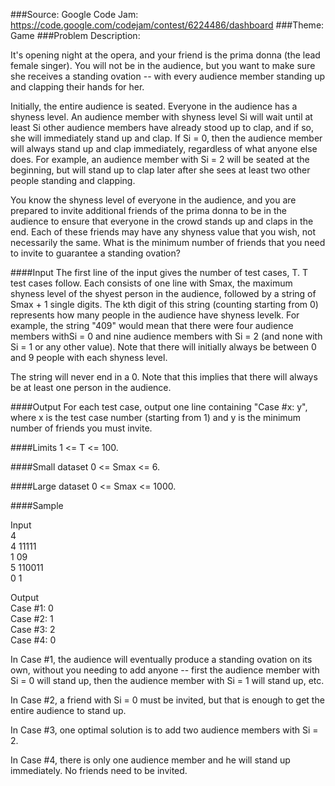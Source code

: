 ###Source:  Google Code Jam: https://code.google.com/codejam/contest/6224486/dashboard
###Theme: Game
###Problem Description:

It's opening night at the opera, and your friend is the prima donna (the lead female singer). You will not be in the audience, but you want to make sure she receives a standing ovation -- with every audience member standing up and clapping their hands for her.

Initially, the entire audience is seated. Everyone in the audience has a shyness level.
An audience member with shyness level Si will wait until at least Si other audience members have already stood up to clap, and if so, she will immediately stand up and clap.
If Si = 0, then the audience member will always stand up and clap immediately, regardless of what anyone else does.
For example, an audience member with Si = 2 will be seated at the beginning, but will stand up to clap later after she sees at least two other people standing and clapping.

You know the shyness level of everyone in the audience, and you are prepared to invite additional friends of the prima donna
to be in the audience to ensure that everyone in the crowd stands up and claps in the end. Each of these friends may have any shyness value that you wish,
not necessarily the same. What is the minimum number of friends that you need to invite to guarantee a standing ovation?

####Input
The first line of the input gives the number of test cases, T. T test cases follow. Each consists of one line with Smax, the maximum shyness level of the shyest person in the audience,
followed by a string of Smax + 1 single digits. The kth digit of this string (counting starting from 0) represents how many people in the audience have shyness levelk.
For example, the string "409" would mean that there were four audience members withSi = 0 and nine audience members with Si = 2 (and none with Si = 1 or any other value).
Note that there will initially always be between 0 and 9 people with each shyness level.

The string will never end in a 0. Note that this implies that there will always be at least one person in the audience.

####Output
   For each test case, output one line containing "Case #x: y", where x is the test case number (starting from 1) and y is the minimum number of friends you must invite.

####Limits
   1 <= T <= 100.

####Small dataset
   0 <= Smax <= 6.

####Large dataset
   0 <= Smax <= 1000.

####Sample

   Input  
      4  
      4 11111  
      1 09  
      5 110011  
      0 1  

   Output  
      Case #1: 0  
      Case #2: 1  
      Case #3: 2  
      Case #4: 0  

In Case #1, the audience will eventually produce a standing ovation on its own, without you needing to add anyone -- first the audience member with Si = 0 will stand up, then the audience member with Si = 1 will stand up, etc.

In Case #2, a friend with Si = 0 must be invited, but that is enough to get the entire audience to stand up.

In Case #3, one optimal solution is to add two audience members with Si = 2.

In Case #4, there is only one audience member and he will stand up immediately. No friends need to be invited.
